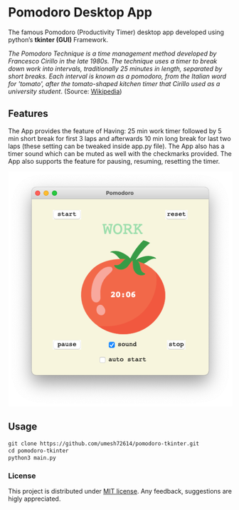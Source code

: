 # Pomodoro Desktop App
The famous Pomodoro (Productivity Timer) desktop app developed using python’s **tkinter (GUI)** Framework.

_The Pomodoro Technique is a time management method developed by Francesco Cirillo in the late 1980s. The technique uses a timer to break down work into intervals, traditionally 25 minutes in length, separated by short breaks. Each interval is known as a pomodoro, from the Italian word for 'tomato', after the tomato-shaped kitchen timer that Cirillo used as a university student_. (Source: [Wikipedia](https://en.wikipedia.org/wiki/Pomodoro_Technique))

## Features
The App provides the feature of Having: 25 min work timer followed by 5 min short break for first 3 laps and afterwards 10 min long break for last two laps (these setting can be tweaked inside app.py file).
The App also has a timer sound which can be muted as well with the checkmarks provided. The App also supports the feature for pausing, resuming, resetting the timer.

![Image](https://github.com/umesh72614/pomodoro-tkinter/blob/master/screenshots/1.png)

## Usage

```
git clone https://github.com/umesh72614/pomodoro-tkinter.git
cd pomodoro-tkinter
python3 main.py
```

### License
This project is distributed under [MIT license](https://opensource.org/licenses/MIT). Any feedback, suggestions are higly appreciated.
